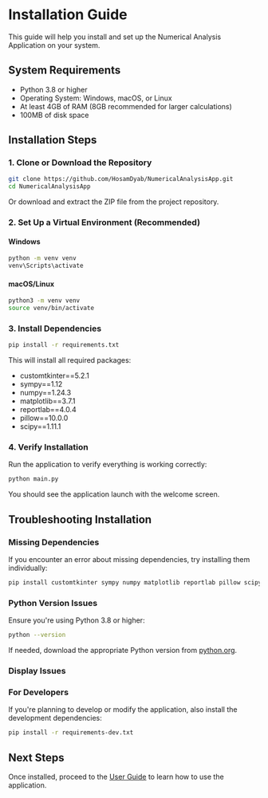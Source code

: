 # Installation Guide

This guide will help you install and set up the Numerical Analysis Application on your system.

## System Requirements

- Python 3.8 or higher
- Operating System: Windows, macOS, or Linux
- At least 4GB of RAM (8GB recommended for larger calculations)
- 100MB of disk space

## Installation Steps

### 1. Clone or Download the Repository

```bash
git clone https://github.com/HosamDyab/NumericalAnalysisApp.git
cd NumericalAnalysisApp
```

Or download and extract the ZIP file from the project repository.

### 2. Set Up a Virtual Environment (Recommended)

#### Windows

```bash
python -m venv venv
venv\Scripts\activate
```

#### macOS/Linux

```bash
python3 -m venv venv
source venv/bin/activate
```

### 3. Install Dependencies

```bash
pip install -r requirements.txt
```

This will install all required packages:
- customtkinter==5.2.1
- sympy==1.12
- numpy==1.24.3
- matplotlib==3.7.1
- reportlab==4.0.4
- pillow==10.0.0
- scipy==1.11.1

### 4. Verify Installation

Run the application to verify everything is working correctly:

```bash
python main.py
```

You should see the application launch with the welcome screen.

## Troubleshooting Installation

### Missing Dependencies

If you encounter an error about missing dependencies, try installing them individually:

```bash
pip install customtkinter sympy numpy matplotlib reportlab pillow scipy
```

### Python Version Issues

Ensure you're using Python 3.8 or higher:

```bash
python --version
```

If needed, download the appropriate Python version from [python.org](https://www.python.org/downloads/).

### Display Issues


### For Developers

If you're planning to develop or modify the application, also install the development dependencies:

```bash
pip install -r requirements-dev.txt
```

## Next Steps

Once installed, proceed to the [User Guide](user_guide.md) to learn how to use the application. 